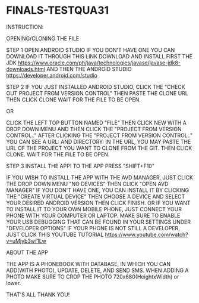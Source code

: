 # FINALS-TESTQUA31
INSTRUCTION:

OPENING/CLONING THE FILE

STEP 1
OPEN ANDROID STUDIO
IF YOU DON'T HAVE ONE YOU CAN DOWNLOAD IT THROUGH THIS LINK
DOWNLOAD AND INSTALL FIRST THE JDK https://www.oracle.com/ph/java/technologies/javase/javase-jdk8-downloads.html
AND THEN THE ANDROID STUDIO https://developer.android.com/studio

STEP 2 
IF YOU JUST INSTALLED ANDROID STUDIO, CLICK THE "CHECK OUT PROJECT FROM VERSION CONTROL" THEN PASTE THE CLONE URL
THEN CLICK CLONE
WAIT FOR THE FILE TO BE OPEN.

OR 

CLICK THE LEFT TOP BUTTON NAMED "FILE"
THEN CLICK NEW WITH A DROP DOWN MENU
AND THEN CLICK THE "PROJECT FROM VERSION CONTROL.." 
AFTER CLICKING THE "PROJECT FROM VERSION CONTROL.." YOU CAN SEE A URL: AND DIRECTORY:
IN THE URL, YOU MAY PASTE THE URL OF THE PROJECT YOU WANT TO CLONE FROM THE GIT.
THEN CLICK CLONE.
WAIT FOR THE FILE TO BE OPEN.

STEP 3
INSTALL THE APP!
TO THE APP PRESS "SHIFT+F10"

IF YOU WISH TO INSTALL THE APP WITH THE AVD MANAGER, JUST CLICK THE DROP DOWN MENU "NO DEVICES" THEN CLICK "OPEN AVD MANAGER"
IF YOU DON'T HAVE ONE, YOU CAN INSTALL IT BY CLICKING THE "CREATE VIRTUAL DEVICE" THEN CHOOSE A DEVICE AND SELECT YOUR DESIRED ANDROID VERSION THEN CLICK FINISH.
OR
IF YOU WANT TO INSTALL IT TO YOUR OWN MOBILE PHONE, JUST CONNECT YOUR PHONE WITH YOUR COMPUTER OR LAPTOP.
MAKE SURE TO ENABLE YOUR USB DEBUGGING THAT CAN BE FOUND IN YOUR SETTINGS UNDER "DEVELOPER OPTIONS"
IF YOUR PHONE IS NOT STILL A DEVELOPER, JUST CLICK THIS YOUTUBE TUTORIAL https://www.youtube.com/watch?v=uMjyb3wf1Lw

ABOUT THE APP

THE APP IS A PHONEBOOK WITH DATABASE, IN WHICH YOU CAN ADD(WITH PHOTO), UPDATE, DELETE, AND SEND SMS.
WHEN ADDING A PHOTO MAKE SURE TO CROP THE PHOTO 720x680(HeightxWidth) or lower. 

THAT'S ALL THANK YOU!

